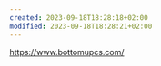 ```yaml
---
created: 2023-09-18T18:28:18+02:00
modified: 2023-09-18T18:28:21+02:00
---
```


https://www.bottomupcs.com/
